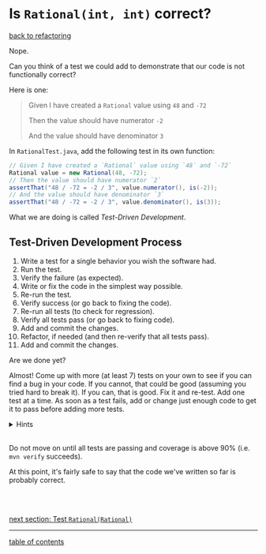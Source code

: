# Is `Rational(int, int)` correct?
[back to refactoring](refactoring.md)

Nope.

Can you think of a test we could add to demonstrate that our code is not functionally correct?

Here is one:

> Given I have created a `Rational` value using `48` and `-72`
>
> Then the value should have numerator `-2`
>
> And the value should have denominator `3`

In `RationalTest.java`, add the following test in its own function:

```java
// Given I have created a `Rational` value using `48` and `-72`
Rational value = new Rational(48, -72);
// Then the value should have numerator `2`
assertThat("48 / -72 = -2 / 3", value.numerator(), is(-2));
// And the value should have denominator `3`
assertThat("48 / -72 = -2 / 3", value.denominator(), is(3));
```

What we are doing is called *Test-Driven Development*.

## Test-Driven Development Process

1. Write a test for a single behavior you wish the software had.
1. Run the test.
1. Verify the failure (as expected).
1. Write or fix the code in the simplest way possible.
1. Re-run the test.
1. Verify success (or go back to fixing the code).
1. Re-run all tests (to check for regression).
1. Verify all tests pass (or go back to fixing code).
1. Add and commit the changes.
1. Refactor, if needed (and then re-verify that all tests pass).
1. Add and commit the changes.

Are we done yet?

Almost!  Come up with more (at least 7) tests on your own to see if you can find a bug in your code.  If you cannot, that could be good (assuming you tried hard to break it).  If you can, that is good.  Fix it and re-test.  Add one test at a time.  As soon as a test fails, add or change just enough code to get it to pass before adding more tests.

<details>
  <summary>Hints</summary>

* Does it work if `b` is 0?
  * `import static org.junit.Assert.assertThrows;`
  * `assertThrows(IllegalArgumentException.class, () -> new Rational(1, 0));`
* Does it work with negative numbers?
  * a &lt; 0
  * b &lt; 0
  * a,b &lt; 0
* Does it work for numbers greater than, less than, equal to 1?
  * a &gt; b
  * a &lt; b
  * a = b

</details>

<br />

Do not move on until all tests are passing and coverage is above 90% (i.e. `mvn verify` succeeds).
<br />

At this point, it's fairly safe to say that the code we've written so far is probably correct.

<br/>
<br/>

[next section: Test `Rational(Rational)`](test_copy_constructor.md)

<hr>

[table of contents](toc.md)